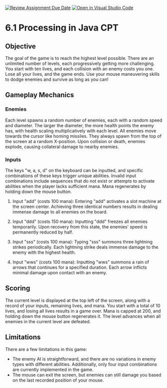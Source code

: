 [![Review Assignment Due Date](https://classroom.github.com/assets/deadline-readme-button-24ddc0f5d75046c5622901739e7c5dd533143b0c8e959d652212380cedb1ea36.svg)](https://classroom.github.com/a/B2OnycBl)
[![Open in Visual Studio Code](https://classroom.github.com/assets/open-in-vscode-718a45dd9cf7e7f842a935f5ebbe5719a5e09af4491e668f4dbf3b35d5cca122.svg)](https://classroom.github.com/online_ide?assignment_repo_id=15135344&assignment_repo_type=AssignmentRepo)
# 6.1 Processing in Java CPT

## Objective
The goal of the game is to reach the highest level possible. There are an unlimited number of levels, each progressively getting more challenging. You start with ten lives, and each collision with an enemy costs you one. Lose all your lives, and the game ends. Use your mouse maneuvering skills to dodge enemies and survive as long as you can!

## Gameplay Mechanics
### Enemies
Each level spawns a random number of enemies, each with a random speed and diameter. The larger the diameter, the more health points the enemy has, with health scaling multiplicatively with each level. All enemies move towards the cursor like homing missiles. They always spawn from the top of the screen at a random X-position. Upon collision or death, enemies explode, causing collateral damage to nearby enemies.

### Inputs
The keys "w, a, s, d" on the keyboard can be inputted, and specific combinations of these keys trigger unique abilities. Invalid input combinations include sequences that do not exist or attempts to activate abilities when the player lacks sufficient mana. Mana regenerates by holding down the mouse button.

1. Input "add" (costs 100 mana):
Entering "add" activates a slot machine at the screen center. Achieving three identical numbers results in dealing immense damage to all enemies on the board.

2. Input "ddd" (costs 150 mana):
Inputting "ddd" freezes all enemies temporarily. Upon recovery from this state, the enemies' speed is permanently reduced by half.

3. Input "sss" (costs 100 mana):
Typing "sss" summons three lightning strikes periodically. Each lightning strike deals immense damage to the enemy with the highest health.

4. Input "wws" (costs 100 mana):
Inputting "wws" summons a rain of arrows that continues for a specified duration. Each arrow inflicts minimal damage upon contact with an enemy.

## Scoring
The current level is displayed at the top left of the screen, along with a record of your inputs, remaining lives, and mana. You start with a total of 10 lives, and losing all lives results in a game over. Mana is capped at 200, and holding down the mouse button regenerates it. The level advances when all enemies in the current level are defeated.

## Limitations
There are a few limitations in this game:
* The enemy AI is straightforward, and there are no variations in enemy types with different abilities. Additionally, only four input combinations are currently implemented in the game.
* The mouse can exit the screen, but enemies can still damage you based on the last recorded position of your mouse.